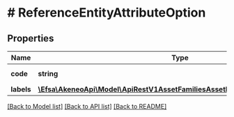 # # ReferenceEntityAttributeOption

## Properties

Name | Type | Description | Notes
------------ | ------------- | ------------- | -------------
**code** | **string** | Attribute&#39;s option code |
**labels** | [**\Efsa\AkeneoApi\Model\ApiRestV1AssetFamiliesAssetFamilyCodeAttributesLabels**](ApiRestV1AssetFamiliesAssetFamilyCodeAttributesLabels.md) |  | [optional]

[[Back to Model list]](../../README.md#models) [[Back to API list]](../../README.md#endpoints) [[Back to README]](../../README.md)
